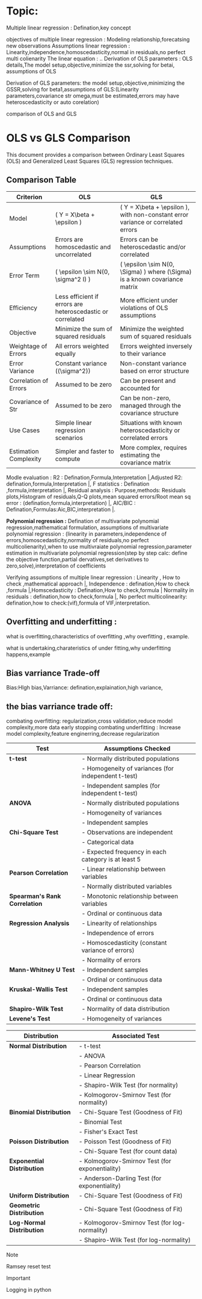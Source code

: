 # Topic: 
Multiple linear regression : Defination,key concept

objectives of multiple linear regression : Modeling relationship,forecatsing new observations
Assumptions linear regression : Linearity,independence,homoscedasticity,normal in residuals,no perfect multi colienarity
The linear equation : ..
Derivation of OLS parameters : OLS details,The model setup,objective,minimize the ssr,solving for betai, assumptions of OLS

Derivation of GLS parameters: the model setup,objective,minimizing the GSSR,solving for beta1,assumptions of GLS:(Linearity parameters,covariance str omega,must be estimated,errors may have heteroscedasticity or auto corelation)

comparison of OLS and GLS

# OLS vs GLS Comparison

This document provides a comparison between Ordinary Least Squares (OLS) and Generalized Least Squares (GLS) regression techniques.

## Comparison Table

| Criterion                    | OLS                                                                  | GLS                                                             |
|------------------------------|----------------------------------------------------------------------|-----------------------------------------------------------------|
| Model                        | \( Y = X\beta + \epsilon \)                                         | \( Y = X\beta + \epsilon \), with non-constant error variance or correlated errors |
| Assumptions                  | Errors are homoscedastic and uncorrelated                           | Errors can be heteroscedastic and/or correlated                 |
| Error Term                   | \( \epsilon \sim N(0, \sigma^2 I) \)                               | \( \epsilon \sim N(0, \Sigma) \) where \(\Sigma\) is a known covariance matrix |
| Efficiency                    | Less efficient if errors are heteroscedastic or correlated          | More efficient under violations of OLS assumptions               |
| Objective                    | Minimize the sum of squared residuals                                | Minimize the weighted sum of squared residuals                  |
| Weightage of Errors          | All errors weighted equally                                          | Errors weighted inversely to their variance                      |
| Error Variance               | Constant variance (\(\sigma^2\))                                    | Non-constant variance based on error structure                   |
| Correlation of Errors        | Assumed to be zero                                                   | Can be present and accounted for                                |
| Covariance of Str            | Assumed to be zero                                                   | Can be non-zero, managed through the covariance structure       |
| Use Cases                    | Simple linear regression scenarios                                   | Situations with known heteroscedasticity or correlated errors   |
| Estimation Complexity         | Simpler and faster to compute                                        | More complex, requires estimating the covariance matrix         |


Modle evaluation : R2 : Defination,Formula,Interpretation |,Adjusted R2: defination,formula,Interpretation |, F statistics : Defination ,formula,interpretation |, Residual analysis : Purpose,methods: Residuals plots,Histogram of residuals,Q-Q plots,mean squared errors/Root mean sq error : (defination,formula,interpretation) |, AIC/BIC : Defination,Formulas:Aic,BIC,interpretation |. 


**Polynomial regression :** Defination of multivariate polynomial regression,mathematical formulation, assumptions of multivariate polynomial regression : (linearity in parameters,independence of errors,homoscedasticity,normality of residuals,no perfect multicolienarity),when to use multivraiate polynomial regression,parameter estimation in multivariate polynomial regression(step by step calc: define the objective function,partial dervatives,set derivatives to zero,solve),interpretation of coefficients





Verifying assumptions of multiple linear regression : Linearity , How to check ,mathematical approach |, Independence :  defination,How to check ,formula |,Homscedasticity : Defination,How to check,formula | Normality in residuals : defination,how to check,formula |, No perfect multicolinearity: defination,how to check:(vif),formula of VIF,interpretation.



## Overfitting and underfitting : 

what is overfitting,characteristics of overfitting ,why overfitting , example.

what is undertaking,charateristics of under fitting,why underfitting happens,example

## Bias varriance Trade-off
Bias:HIgh bias,Varriance: defination,explaination,high variance,
## the bias varriance trade off: 
combating overfitting: regularization,cross validation,reduce model complexity,more data early stopping
combating underfitting : Increase model complexity,feature enginerring,decrease regularization


| Test                     | Assumptions Checked                                            |
|--------------------------|---------------------------------------------------------------|
| **t-test**               | - Normally distributed populations                             |
|                          | - Homogeneity of variances (for independent t-test)           |
|                          | - Independent samples (for independent t-test)               |
| **ANOVA**                | - Normally distributed populations                             |
|                          | - Homogeneity of variances                                    |
|                          | - Independent samples                                         |
| **Chi-Square Test**      | - Observations are independent                                 |
|                          | - Categorical data                                           |
|                          | - Expected frequency in each category is at least 5          |
| **Pearson Correlation**   | - Linear relationship between variables                       |
|                          | - Normally distributed variables                              |
| **Spearman's Rank Correlation** | - Monotonic relationship between variables              |
|                          | - Ordinal or continuous data                                 |
| **Regression Analysis**   | - Linearity of relationships                                   |
|                          | - Independence of errors                                     |
|                          | - Homoscedasticity (constant variance of errors)            |
|                          | - Normality of errors                                        |
| **Mann-Whitney U Test**   | - Independent samples                                         |
|                          | - Ordinal or continuous data                                 |
| **Kruskal-Wallis Test**   | - Independent samples                                         |
|                          | - Ordinal or continuous data                                 |
| **Shapiro-Wilk Test**     | - Normality of data distribution                             |
| **Levene's Test**         | - Homogeneity of variances                                   |

| Distribution                | Associated Test                                   |
|-----------------------------|---------------------------------------------------|
| **Normal Distribution**     | - t-test                                         |
|                             | - ANOVA                                          |
|                             | - Pearson Correlation                             |
|                             | - Linear Regression                               |
|                             | - Shapiro-Wilk Test (for normality)             |
|                             | - Kolmogorov-Smirnov Test (for normality)       |
| **Binomial Distribution**   | - Chi-Square Test (Goodness of Fit)             |
|                             | - Binomial Test                                   |
|                             | - Fisher's Exact Test                            |
| **Poisson Distribution**    | - Poisson Test (Goodness of Fit)                 |
|                             | - Chi-Square Test (for count data)               |
| **Exponential Distribution**| - Kolmogorov-Smirnov Test (for exponentiality)  |
|                             | - Anderson-Darling Test (for exponentiality)     |
| **Uniform Distribution**    | - Chi-Square Test (Goodness of Fit)              |
| **Geometric Distribution**  | - Chi-Square Test (Goodness of Fit)              |
| **Log-Normal Distribution** | - Kolmogorov-Smirnov Test (for log-normality)    |
|                             | - Shapiro-Wilk Test (for log-normality)          |


> [!NOTE]
> Ramsey reset test

> [!IMPORTANT]
> Logging in python
